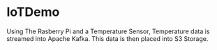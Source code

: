 # IoTDemo

Using The Rasberry Pi and a Temperature Sensor, Temperature data is streamed into Apache Kafka. This data is then placed into S3 Storage.
